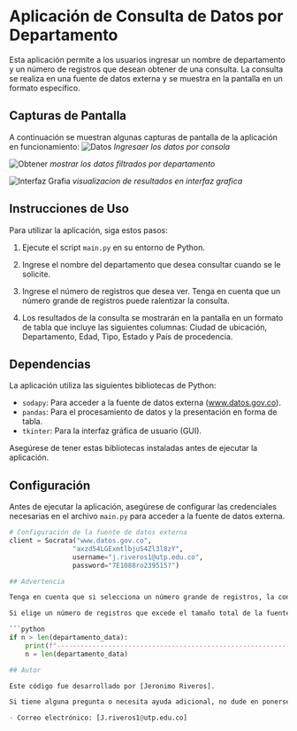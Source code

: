# Aplicación de Consulta de Datos por Departamento

Esta aplicación permite a los usuarios ingresar un nombre de departamento y un número de registros que desean obtener de una consulta. La consulta se realiza en una fuente de datos externa y se muestra en la pantalla en un formato específico.

## Capturas de Pantalla

A continuación se muestran algunas capturas de pantalla de la aplicación en funcionamiento:
![Datos](https://github.com/Max1mus5/Proyecto-API/assets/75461653/b3778a6c-2d1c-4ac6-8ddb-db34e600138e)
*Ingresaer los datos por consola*

![Obtener](https://github.com/Max1mus5/Proyecto-API/assets/75461653/facdc027-11fa-4e43-a766-7e78919271b3)
*mostrar los datos filtrados por departamento*

![Interfaz Grafia](https://github.com/Max1mus5/Proyecto-API/assets/75461653/e66366f2-5a87-47f1-8afc-44cc12ab827b)
*visualizacion de resultados en interfaz grafica*


## Instrucciones de Uso

Para utilizar la aplicación, siga estos pasos:

1. Ejecute el script `main.py` en su entorno de Python.

2. Ingrese el nombre del departamento que desea consultar cuando se le solicite.

3. Ingrese el número de registros que desea ver. Tenga en cuenta que un número grande de registros puede ralentizar la consulta.

4. Los resultados de la consulta se mostrarán en la pantalla en un formato de tabla que incluye las siguientes columnas: Ciudad de ubicación, Departamento, Edad, Tipo, Estado y País de procedencia.

## Dependencias

La aplicación utiliza las siguientes bibliotecas de Python:

- `sodapy`: Para acceder a la fuente de datos externa (www.datos.gov.co).
- `pandas`: Para el procesamiento de datos y la presentación en forma de tabla.
- `tkinter`: Para la interfaz gráfica de usuario (GUI).

Asegúrese de tener estas bibliotecas instaladas antes de ejecutar la aplicación.

## Configuración

Antes de ejecutar la aplicación, asegúrese de configurar las credenciales necesarias en el archivo `main.py` para acceder a la fuente de datos externa.

```python
# Configuración de la fuente de datos externa
client = Socrata("www.datos.gov.co",
                "axzd54LGExmtlbjuS4Zl3l8zY",
                username="j.riveros1@utp.edu.co",
                password="7E1088ro239515?")

## Advertencia

Tenga en cuenta que si selecciona un número grande de registros, la consulta puede llevar tiempo y ralentizar la aplicación. Asegúrese de elegir un número razonable de registros para evitar problemas de rendimiento.

Si elige un número de registros que excede el tamaño total de la fuente de datos, la aplicación mostrará un mensaje de advertencia y le proporcionará todos los datos disponibles en lugar del número especificado.

```python
if n > len(departamento_data):
    print(f"-------------------------------------------------------------------------------------\n¡ADVERTENCIA!\nEl DataFrame solo tiene {len(departamento_data)} filas. No se pueden seleccionar {n} filas.\nSe mostrarán los {len(departamento_data)} datos disponibles.\n-------------------------------------------------------------------------------------")
    n = len(departamento_data)

## Autor

Este código fue desarrollado por [Jeronimo Riveros].

Si tiene alguna pregunta o necesita ayuda adicional, no dude en ponerse en contacto conmigo:

- Correo electrónico: [J.riveros1@utp.edu.co]

